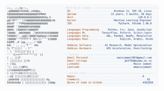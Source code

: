 <picture>
  <source srcset="https://raw.githubusercontent.com/mmazinjameel/mmazinjameel/main/dark_mode.svg?v=1738663819" media="(prefers-color-scheme: dark)">
  <img src="https://raw.githubusercontent.com/mmazinjameel/mmazinjameel/main/light_mode.svg?v=1738663819">
</picture>

